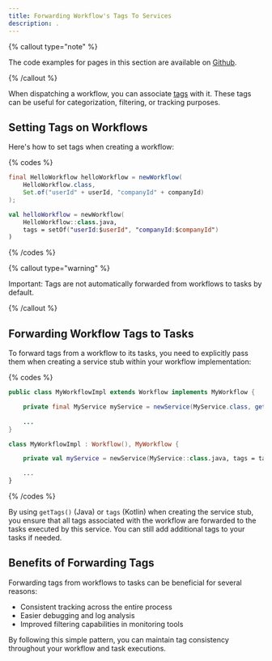 ```yaml
---
title: Forwarding Workflow's Tags To Services
description: .
---
```


{% callout type="note"  %}

The code examples for pages in this section are available on [Github](https://github.com/infiniticio/playbook).

{% /callout %}

When dispatching a workflow, you can associate [tags](/docs/workflows/syntax#tags) with it. 
These tags can be useful for categorization, filtering, or tracking purposes.

## Setting Tags on Workflows

Here's how to set tags when creating a workflow:

{% codes %}

```java
final HelloWorkflow helloWorkflow = newWorkflow(
    HelloWorkflow.class,
    Set.of("userId" + userId, "companyId" + companyId)
);
```

```kotlin
val helloWorkflow = newWorkflow(
    HelloWorkflow::class.java, 
    tags = setOf("userId:$userId", "companyId:$companyId")
)
```

{% /codes %}

{% callout type="warning" %}

Important: Tags are not automatically forwarded from workflows to tasks by default.

{% /callout %}

## Forwarding Workflow Tags to Tasks

To forward tags from a workflow to its tasks, you need to explicitly pass them when creating a service stub within your workflow implementation:

{% codes %}

```java
public class MyWorkflowImpl extends Workflow implements MyWorkflow {

    private final MyService myService = newService(MyService.class, getTags());
    
    ...
}
```

```kotlin
class MyWorkflowImpl : Workflow(), MyWorkflow {

    private val myService = newService(MyService::class.java, tags = tags)

    ...
}
```

{% /codes %}

By using `getTags()` (Java) or `tags` (Kotlin) when creating the service stub, you ensure that all tags associated with the workflow are forwarded to the tasks executed by this service. You can still add additional tags to your tasks if needed.

## Benefits of Forwarding Tags
Forwarding tags from workflows to tasks can be beneficial for several reasons:

* Consistent tracking across the entire process
* Easier debugging and log analysis
* Improved filtering capabilities in monitoring tools

By following this simple pattern, you can maintain tag consistency throughout your workflow and task executions.